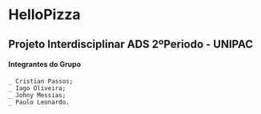 # HelloPizza

## Projeto Interdisciplinar ADS 2ºPeriodo - UNIPAC 

#### Integrantes do Grupo

    _ Cristian Passos;
    _ Iago Oliveira;
    _ Johny Messias;
    _ Paulo Leonardo.
